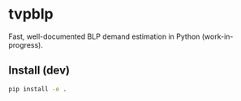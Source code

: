 # tvpblp

Fast, well-documented BLP demand estimation in Python (work-in-progress).

## Install (dev)
```bash
pip install -e .
